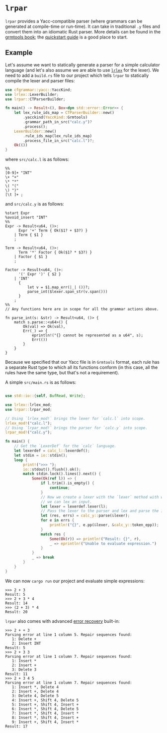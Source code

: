 # `lrpar`

`lrpar` provides a Yacc-compatible parser (where grammars can be generated at
compile-time or run-time). It can take in traditional `.y` files and convert
them into an idiomatic Rust parser. More details can be found in the [grmtools
book](https://softdevteam.github.io/grmtools/master/book); the
[quickstart guide](https://softdevteam.github.io/grmtools/master/book/quickstart.html)
is a good place to start.


## Example

Let's assume we want to statically generate a parser for a simple calculator
language (and let's also assume we are able to use
[`lrlex`](https://softdevteam.github.io/grmtools/master/book/lrlex.html) for the
lexer). We need to add a `build.rs` file to our project which tells `lrpar` to
statically compile the lexer and parser files:

```rust
use cfgrammar::yacc::YaccKind;
use lrlex::LexerBuilder;
use lrpar::CTParserBuilder;

fn main() -> Result<(), Box<dyn std::error::Error>> {
    let lex_rule_ids_map = CTParserBuilder::new()
        .yacckind(YaccKind::Grmtools)
        .grammar_path_in_src("calc.y")?
        .process();
    LexerBuilder::new()
        .rule_ids_map(lex_rule_ids_map)
        .process_file_in_src("calc.l")?;
    Ok(())
}
```

where `src/calc.l` is as follows:

```
%%
[0-9]+ "INT"
\+ "+"
\* "*"
\( "("
\) ")"
[\t ]+ ;
```

and `src/calc.y` is as follows:

```
%start Expr
%avoid_insert "INT"
%%
Expr -> Result<u64, ()>:
      Expr '+' Term { Ok($1? + $3?) }
    | Term { $1 }
    ;

Term -> Result<u64, ()>:
      Term '*' Factor { Ok($1? * $3?) }
    | Factor { $1 }
    ;

Factor -> Result<u64, ()>:
      '(' Expr ')' { $2 }
    | 'INT'
      {
          let v = $1.map_err(|_| ())?;
          parse_int($lexer.span_str(v.span()))
      }
    ;
%%
// Any functions here are in scope for all the grammar actions above.

fn parse_int(s: &str) -> Result<u64, ()> {
    match s.parse::<u64>() {
        Ok(val) => Ok(val),
        Err(_) => {
            eprintln!("{} cannot be represented as a u64", s);
            Err(())
        }
    }
}
```

Because we specified that our Yacc file is in `Grmtools` format, each rule has a
separate Rust type to which all its functions conform (in this case, all the
rules have the same type, but that's not a requirement).

A simple `src/main.rs` is as follows:

```rust

use std::io::{self, BufRead, Write};

use lrlex::lrlex_mod;
use lrpar::lrpar_mod;

// Using `lrlex_mod!` brings the lexer for `calc.l` into scope.
lrlex_mod!("calc.l");
// Using `lrpar_mod!` brings the parser for `calc.y` into scope.
lrpar_mod!("calc.y");

fn main() {
    // Get the `LexerDef` for the `calc` language.
    let lexerdef = calc_l::lexerdef();
    let stdin = io::stdin();
    loop {
        print!(">>> ");
        io::stdout().flush().ok();
        match stdin.lock().lines().next() {
            Some(Ok(ref l)) => {
                if l.trim().is_empty() {
                    continue;
                }
                // Now we create a lexer with the `lexer` method with which
                // we can lex an input.
                let lexer = lexerdef.lexer(l);
                // Pass the lexer to the parser and lex and parse the input.
                let (res, errs) = calc_y::parse(&lexer);
                for e in errs {
                    println!("{}", e.pp(&lexer, &calc_y::token_epp));
                }
                match res {
                    Some(Ok(r)) => println!("Result: {}", r),
                    _ => eprintln!("Unable to evaluate expression.")
                }
            }
            _ => break
        }
    }
}
```

We can now `cargo run` our project and evaluate simple expressions:

```
>>> 2 + 3
Result: 5
>>> 2 + 3 * 4
Result: 14
>>> (2 + 3) * 4
Result: 20
```

`lrpar` also comes with advanced [error
recovery](https://softdevteam.github.io/grmtools/master/book/errorrecovery.html) built-in:

```
>>> 2 + + 3
Parsing error at line 1 column 5. Repair sequences found:
   1: Delete +
   2: Insert INT
Result: 5
>>> 2 + 3 3
Parsing error at line 1 column 7. Repair sequences found:
   1: Insert *
   2: Insert +
   3: Delete 3
Result: 11
>>> 2 + 3 4 5
Parsing error at line 1 column 7. Repair sequences found:
   1: Insert *, Delete 4
   2: Insert +, Delete 4
   3: Delete 4, Delete 5
   4: Insert +, Shift 4, Delete 5
   5: Insert +, Shift 4, Insert +
   6: Insert *, Shift 4, Delete 5
   7: Insert *, Shift 4, Insert *
   8: Insert *, Shift 4, Insert +
   9: Insert +, Shift 4, Insert *
Result: 17
```
